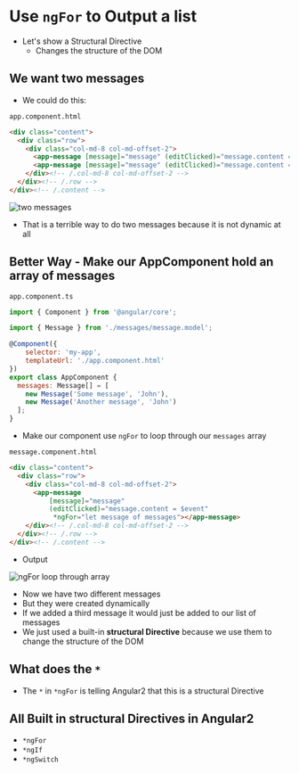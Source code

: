 # Use `ngFor` to Output a list
* Let's show a Structural Directive
    - Changes the structure of the DOM

## We want two messages
* We could do this:

`app.component.html`

```html
<div class="content">
  <div class="row">
    <div class="col-md-8 col-md-offset-2">
      <app-message [message]="message" (editClicked)="message.content = $event"></app-message>
      <app-message [message]="message" (editClicked)="message.content = $event"></app-message>
    </div><!-- /.col-md-8 col-md-offset-2 -->
  </div><!-- /.row -->
</div><!-- /.content -->
```

![two messages](https://i.imgur.com/rWJqV3O.png)

* That is a terrible way to do two messages because it is not dynamic at all

## Better Way - Make our AppComponent hold an array of messages
`app.component.ts`

```js
import { Component } from '@angular/core';

import { Message } from './messages/message.model';

@Component({
    selector: 'my-app',
    templateUrl: './app.component.html'
})
export class AppComponent {
  messages: Message[] = [
    new Message('Some message', 'John'),
    new Message('Another message', 'John')
  ];
}
```

* Make our component use `ngFor` to loop through our `messages` array

`message.component.html`

```html
<div class="content">
  <div class="row">
    <div class="col-md-8 col-md-offset-2">
      <app-message
          [message]="message"
          (editClicked)="message.content = $event"
           *ngFor="let message of messages"></app-message>
    </div><!-- /.col-md-8 col-md-offset-2 -->
  </div><!-- /.row -->
</div><!-- /.content -->
```

* Output

![ngFor loop through array](https://i.imgur.com/Vnd3vGW.png)

* Now we have two different messages
* But they were created dynamically
* If we added a third message it would just be added to our list of messages
* We just used a built-in **structural Directive** because we use them to change the structure of the DOM

## What does the `*`
* The `*` in `*ngFor` is telling Angular2 that this is a structural Directive

## All Built in structural Directives in Angular2
* `*ngFor`
* `*ngIf`
* `*ngSwitch`
